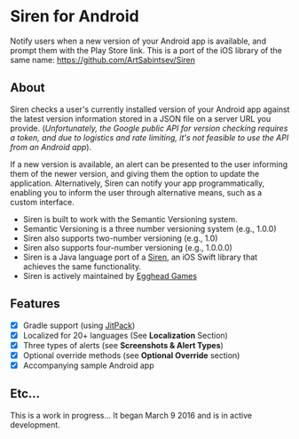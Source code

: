 # Siren for Android

Notify users when a new version of your Android app is available, and prompt them with the Play Store link. This is a port of the iOS library of the same name: https://github.com/ArtSabintsev/Siren

## About

Siren checks a user's currently installed version of your Android app against the latest version information stored in a JSON file on a server URL you provide. (_Unfortunately, the Google public API for version checking requires a token, and due to logistics and rate limiting, it's not feasible to use the API from an Android app_).

If a new version is available, an alert can be presented to the user informing them of the newer version, and giving them the option to update the application. Alternatively, Siren can notify your app programmatically, enabling you to inform the user through alternative means, such as a custom interface.

* Siren is built to work with the Semantic Versioning system.
 * Semantic Versioning is a three number versioning system (e.g., 1.0.0)
 * Siren also supports two-number versioning (e.g., 1.0)
 * Siren also supports four-number versioning (e.g., 1.0.0.0)
* Siren is a Java language port of a [Siren](https://github.com/ArtSabintsev/Siren), an iOS Swift library that achieves the same functionality.
* Siren is actively maintained by [Egghead Games](http://eggheadgames.com)

## Features
- [x] Gradle support (using [JitPack](https://jitpack.io/))
- [x] Localized for 20+ languages (See **Localization** Section)
- [x] Three types of alerts (see **Screenshots & Alert Types**)
- [x] Optional override methods (see **Optional Override** section)
- [x] Accompanying sample Android app

## Etc...

This is a work in progress...  It began March 9 2016 and is in active development.
